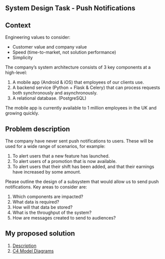 ## System Design Task - Push Notifications

## Context

Engineering values to consider:

- Customer value and company value
- Speed (time-to-market, not solution performance)
- Simplicity

The company’s system architecture consists of 3 key components at a high-level:

1. A mobile app (Android & iOS) that employees of our clients use.
2. A backend service (Python + Flask & Celery) that can process requests both synchronously and asynchronously.
3. A relational database. (PostgreSQL)

The mobile app is currently available to 1 million employees in the UK and growing quickly.

## Problem description

The company have never sent push notifications to users. These will be used for a wide range of scenarios, for example:

1. To alert users that a new feature has launched.
2. To alert users of a promotion that is now available.
3. To alert users that their shift has been added, and that their earnings have increased by some amount.

Please outline the design of a subsystem that would allow us to send push notifications. Key areas to consider are:

1. Which components are impacted?
2. What data is required?
3. How will that data be stored?
4. What is the throughput of the system?
5. How are messages created to send to audiences?

## My proposed solution

1. [Description](my-proposed-solution.md)
2. [C4 Model Diagrams](diagrams/c4-model-diagrams.md)
